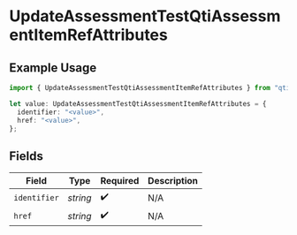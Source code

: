 # UpdateAssessmentTestQtiAssessmentItemRefAttributes

## Example Usage

```typescript
import { UpdateAssessmentTestQtiAssessmentItemRefAttributes } from "qti/models/operations";

let value: UpdateAssessmentTestQtiAssessmentItemRefAttributes = {
  identifier: "<value>",
  href: "<value>",
};
```

## Fields

| Field              | Type               | Required           | Description        |
| ------------------ | ------------------ | ------------------ | ------------------ |
| `identifier`       | *string*           | :heavy_check_mark: | N/A                |
| `href`             | *string*           | :heavy_check_mark: | N/A                |